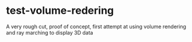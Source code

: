 # test-volume-redering
A very rough cut, proof of concept, first attempt at using volume rendering and ray marching to display 3D data

